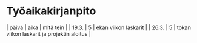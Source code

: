# Työaikakirjanpito

| päivä | aika | mitä tein  |
| 19.3. |  5  | ekan viikon laskarit |
| 26.3. |  5   | tokan viikon laskarit ja projektin aloitus |

